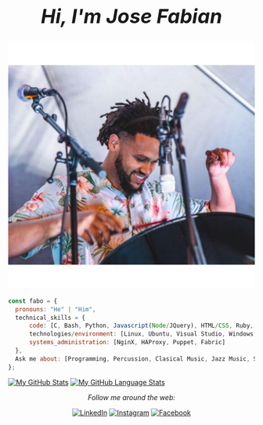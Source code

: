 
<div align="center">
  <h1 style="font-size: 40px"><em>Hi, I'm Jose Fabian</em></h1>
  <img src="/pictures/72462667_10157328285715041_3563924159543115776_n.jpg">
</div>


```javascript
const fabo = {
  pronouns: "He" | "Him",
  technical_skills = {
      code: [C, Bash, Python, Javascript(Node/JQuery), HTML/CSS, Ruby, SQL],
      technologies/environment: [Linux, Ubuntu, Visual Studio, Windows, Git, GitHub, MySQL],
      systems_administration: [NginX, HAProxy, Puppet, Fabric]
  },
  Ask me about: [Programming, Percussion, Clasical Music, Jazz Music, Steel Drums, Puerto Rico]
};
```
 
[![My GitHub Stats](https://github-readme-stats.vercel.app/api/?username=fabo893&count_private=true&theme=tokyonight&showicons=true)]()
[![My GitHub Language Stats](https://github-readme-stats.vercel.app/api/top-langs/?username=fabo893&langs_count=5&theme=tokyonight)]()


<div align="center">
<i>Follow me around the web:</i><br>

  <!-- <a target="_blank" href="https://www.linkedin.com/in/jos%C3%A9-fabi%C3%A1n-rosa-santos-8183771b4/">🇱​🇮​🇳​🇰​🇪​🇩​🇮​🇳​</a> ●
  <a target="_blank" href="https://www.instagram.com/fabo893/">🇮​🇳​🇸​🇹​🇦​🇬​🇷​🇦​🇲​</a> ●
  <a target="_blank" href="https://www.facebook.com/fabo107/">🇫​🇦​🇨​🇪​🇧​🇴​🇴​🇰​</a> ●
   -->

<a href="https://www.linkedin.com/in/jos%C3%A9-fabi%C3%A1n-rosa-santos-8183771b4/" target="_blank"><img src="https://img.shields.io/badge/LinkedIn-%230077B5.svg?&style=flat-square&logo=linkedin&logoColor=white" alt="LinkedIn"></a>
<a href="https://www.instagram.com/fabo893" target="_blank"><img src="https://img.shields.io/badge/Instagram-%23E4405F.svg?&style=flat-square&logo=instagram&logoColor=white" alt="Instagram"></a>
<a href="https://www.facebook.com/fabo107" target="_blank"><img src="https://img.shields.io/badge/Facebook-%231877F2.svg?&style=flat-square&logo=facebook&logoColor=white" alt="Facebook"></a>

</div>

<!--
**fabo893/fabo893** is a ✨ _special_ ✨ repository because its `README.md` (this file) appears on your GitHub profile.

Here are some ideas to get you started:

- 🔭 I’m currently working on ...
- 🌱 I’m currently learning ...
- 👯 I’m looking to collaborate on .
- 🤔 I’m looking for help with ...
- 💬 Ask me about ...
- 📫 How to reach me: ...
- 😄 Pronouns: ...
- ⚡ Fun fact: ...
-->
